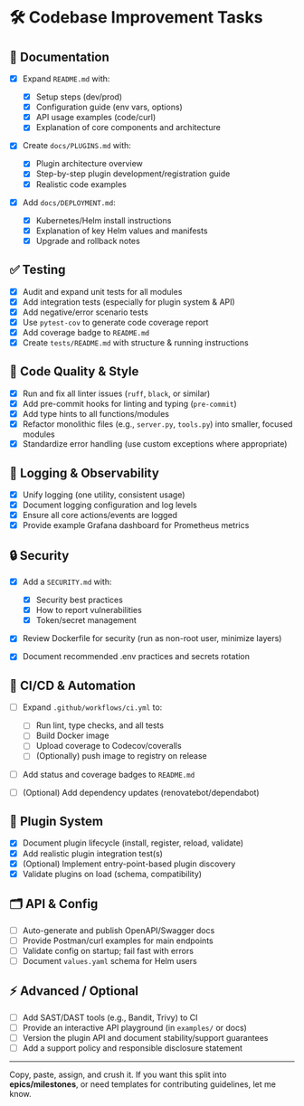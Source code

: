# 🛠️ Codebase Improvement Tasks

## 🚩 **Documentation**

* [x] Expand `README.md` with:

    * [x] Setup steps (dev/prod)
    * [x] Configuration guide (env vars, options)
    * [x] API usage examples (code/curl)
    * [x] Explanation of core components and architecture
* [x] Create `docs/PLUGINS.md` with:

    * [x] Plugin architecture overview
    * [x] Step-by-step plugin development/registration guide
    * [x] Realistic code examples
* [x] Add `docs/DEPLOYMENT.md`:

    * [x] Kubernetes/Helm install instructions
    * [x] Explanation of key Helm values and manifests
    * [x] Upgrade and rollback notes

## ✅ **Testing**

* [x] Audit and expand unit tests for all modules
* [x] Add integration tests (especially for plugin system & API)
* [x] Add negative/error scenario tests
* [x] Use `pytest-cov` to generate code coverage report
* [x] Add coverage badge to `README.md`
* [x] Create `tests/README.md` with structure & running instructions

## 💎 **Code Quality & Style**

* [x] Run and fix all linter issues (`ruff`, `black`, or similar)
* [x] Add pre-commit hooks for linting and typing (`pre-commit`)
* [x] Add type hints to all functions/modules
* [x] Refactor monolithic files (e.g., `server.py`, `tools.py`) into smaller, focused modules
* [x] Standardize error handling (use custom exceptions where appropriate)

## 📜 **Logging & Observability**

* [x] Unify logging (one utility, consistent usage)
* [x] Document logging configuration and log levels
* [x] Ensure all core actions/events are logged
* [x] Provide example Grafana dashboard for Prometheus metrics

## 🔒 **Security**

* [x] Add a `SECURITY.md` with:

    * [x] Security best practices
    * [x] How to report vulnerabilities
    * [x] Token/secret management
* [x] Review Dockerfile for security (run as non-root user, minimize layers)
* [x] Document recommended .env practices and secrets rotation

## 🚀 **CI/CD & Automation**

* [ ] Expand `.github/workflows/ci.yml` to:

    * [ ] Run lint, type checks, and all tests
    * [ ] Build Docker image
    * [ ] Upload coverage to Codecov/coveralls
    * [ ] (Optionally) push image to registry on release
* [ ] Add status and coverage badges to `README.md`
* [ ] (Optional) Add dependency updates (renovatebot/dependabot)

## 🔌 **Plugin System**

* [x] Document plugin lifecycle (install, register, reload, validate)
* [x] Add realistic plugin integration test(s)
* [x] (Optional) Implement entry-point-based plugin discovery
* [x] Validate plugins on load (schema, compatibility)

## 🗂️ **API & Config**

* [ ] Auto-generate and publish OpenAPI/Swagger docs
* [ ] Provide Postman/curl examples for main endpoints
* [ ] Validate config on startup; fail fast with errors
* [ ] Document `values.yaml` schema for Helm users

## ⚡ **Advanced / Optional**

* [ ] Add SAST/DAST tools (e.g., Bandit, Trivy) to CI
* [ ] Provide an interactive API playground (in `examples/` or docs)
* [ ] Version the plugin API and document stability/support guarantees
* [ ] Add a support policy and responsible disclosure statement

---

Copy, paste, assign, and crush it.
If you want this split into **epics/milestones**, or need templates for contributing guidelines, let me know.
